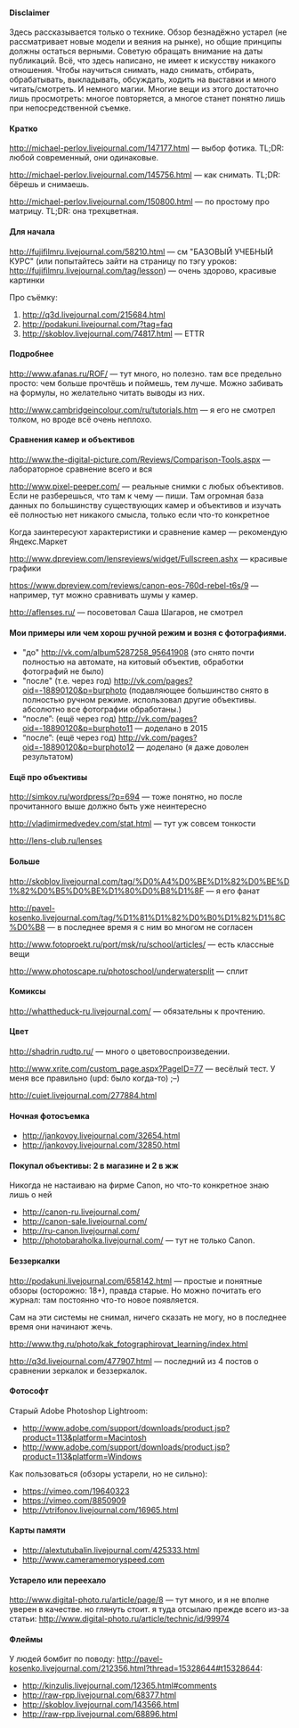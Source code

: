 #### Disclaimer

Здесь рассказывается только о технике. Обзор безнадёжно устарел (не рассматривает новые модели и веяния на рынке), но общие принципы должны остаться верными. Советую обращать внимание на даты публикаций.
Всё, что здесь написано, не имеет к искусству никакого отношения.
Чтобы научиться снимать, надо снимать, отбирать, обрабатывать, выкладывать, обсуждать, ходить на выставки и много читать/смотреть. И немного магии.
Многие вещи из этого достаточно лишь просмотреть: многое повторяется, а многое станет понятно лишь при непосредственной съемке.



#### Кратко

<http://michael-perlov.livejournal.com/147177.html> — выбор фотика. TL;DR: любой современный, они одинаковые.

<http://michael-perlov.livejournal.com/145756.html> — как снимать. TL;DR: бёрешь и снимаешь.

<http://michael-perlov.livejournal.com/150800.html> — по простому про матрицу. TL;DR: она трехцветная.



#### Для начала

<http://fujifilmru.livejournal.com/58210.html> — см "БАЗОВЫЙ УЧЕБНЫЙ КУРС" (или попытайтесь зайти на страницу по тэгу уроков: http://fujifilmru.livejournal.com/tag/lesson) — очень здорово, красивые картинки

Про съёмку:
1. <http://q3d.livejournal.com/215684.html>
2. <http://podakuni.livejournal.com/?tag=faq>
3. <http://skoblov.livejournal.com/74817.html> — ETTR



#### Подробнее

<http://www.afanas.ru/ROF/> — тут много, но полезно. там все предельно просто: чем больше прочтёшь и поймешь, тем лучше. Можно забивать на формулы, но желательно читать выводы из них. 

<http://www.cambridgeincolour.com/ru/tutorials.htm> — я его не смотрел толком, но вроде всё очень неплохо.



#### Сравнения камер и объективов

<http://www.the-digital-picture.com/Reviews/Comparison-Tools.aspx> — лабораторное сравнение всего и вся

<http://www.pixel-peeper.com/> — реальные снимки с любых объективов. Если не разберешься, что там к чему — пиши. Там огромная база данных по большинству существующих камер и объективов и изучать её полностью нет никакого смысла, только если что-то конкретное

Когда заинтересуют характеристики и сравнение камер — рекомендую Яндекс.Маркет

<http://www.dpreview.com/lensreviews/widget/Fullscreen.ashx> — красивые графики

<https://www.dpreview.com/reviews/canon-eos-760d-rebel-t6s/9> — например, тут можно сравнивать шумы у камер.

<http://aflenses.ru/> — посоветовал Саша Шагаров, не смотрел



#### Мои примеры или чем хорош ручной режим и возня с фотографиями.

* "до" <http://vk.com/album5287258_95641908> (это снято почти полностью на автомате, на китовый объектив, обработки фотографий не было)
* "после" (т.е. через год) <http://vk.com/pages?oid=-18890120&p=burphoto>
(подавляющее большинство снято в полностью ручном режиме. использовал другие объективы. абсолютно все фотографии обработаны.)
* “после”: (ещё через год) <http://vk.com/pages?oid=-18890120&p=burphoto11> — доделано в 2015
* “после”: (ещё через год) <http://vk.com/pages?oid=-18890120&p=burphoto12> — доделано (я даже доволен результатом)



#### Ещё про объективы

<http://simkov.ru/wordpress/?p=694> — тоже понятно, но после прочитанного выше должно быть уже неинтересно

<http://vladimirmedvedev.com/stat.html> — тут уж совсем тонкости 

<http://lens-club.ru/lenses>



#### Больше

<http://skoblov.livejournal.com/tag/%D0%A4%D0%BE%D1%82%D0%BE%D1%82%D0%B5%D0%BE%D1%80%D0%B8%D1%8F> — я его фанат

<http://pavel-kosenko.livejournal.com/tag/%D1%81%D1%82%D0%B0%D1%82%D1%8C%D0%B8> — в последнее время я с ним во многом не согласен

<http://www.fotoproekt.ru/port/msk/ru/school/articles/> — есть классные вещи

<http://www.photoscape.ru/photoschool/underwatersplit> — сплит



#### Комиксы

<http://whattheduck-ru.livejournal.com/> — обязательны к прочтению.



#### Цвет

<http://shadrin.rudtp.ru/> — много о цветовоспроизведении.

<http://www.xrite.com/custom_page.aspx?PageID=77> — весёлый тест. У меня все правильно (upd: было когда-то) ;–)

<http://cuiet.livejournal.com/277884.html>



#### Ночная фотосъемка

* <http://jankovoy.livejournal.com/32654.html>
* <http://jankovoy.livejournal.com/32850.html>



#### Покупал объективы: 2 в магазине и 2 в жж

Никогда не настаиваю на фирме Canon, но что-то конкретное знаю лишь о ней
* <http://canon-ru.livejournal.com/>
* <http://canon-sale.livejournal.com/>
* <http://ru-canon.livejournal.com/>
* <http://photobaraholka.livejournal.com/> — тут не только Canon.



#### Беззеркалки

<http://podakuni.livejournal.com/658142.html> — простые и понятные обзоры (осторожно: 18+), правда старые. Но можно почитать его журнал: там постоянно что-то новое появляется.

Сам на эти системы не снимал, ничего сказать не могу, но в последнее время они начинают жечь.

<http://www.thg.ru/photo/kak_fotographirovat_learning/index.html>

<http://q3d.livejournal.com/477907.html> — последний из 4 постов о сравнении зеркалок и беззеркалок.



#### Фотософт

Старый Adobe Photoshop Lightroom:
* <http://www.adobe.com/support/downloads/product.jsp?product=113&platform=Macintosh>
* <http://www.adobe.com/support/downloads/product.jsp?product=113&platform=Windows>

Как пользоваться (обзоры устарели, но не сильно): 
* <https://vimeo.com/19640323>
* <https://vimeo.com/8850909>
* <http://vtrifonov.livejournal.com/16965.html>



#### Карты памяти

* <http://alextutubalin.livejournal.com/425333.html>
* <http://www.cameramemoryspeed.com>



#### Устарело или переехало

<http://www.digital-photo.ru/article/page/8> — тут много, и я не вполне уверен в качестве. но глянуть стоит. я туда отсылаю прежде всего из-за статьи: <http://www.digital-photo.ru/article/technic/id/99974>

#### Флеймы

У людей бомбит по поводу: <http://pavel-kosenko.livejournal.com/212356.html?thread=15328644#t15328644>:
* <http://kinzulis.livejournal.com/12365.html#comments>
* <http://raw-rpp.livejournal.com/68377.html>
* <http://skoblov.livejournal.com/143566.html>
* <http://raw-rpp.livejournal.com/68896.html>
